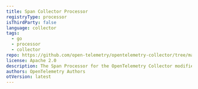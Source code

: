 ```yaml
---
title: Span Collector Processor
registryType: processor
isThirdParty: false
language: collector
tags:
  - go
  - processor
  - collector
repo: https://github.com/open-telemetry/opentelemetry-collector/tree/main/processor/resourceprocessor
license: Apache 2.0
description: The Span Processor for the OpenTelemetry Collector modifies either the span name or attributes of a span based on the span name.
authors: OpenTelemetry Authors
otVersion: latest
---
```

